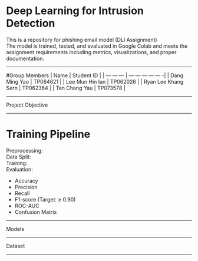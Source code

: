 # Deep Learning for Intrusion Detection <br>
This is a repository for phishing email model (DLI Assignment) <br>
The model is trained, tested, and evaluated in Google Colab and meets the assignment requirements including metrics, visualizations, and proper documentation.
_______

#Group Members
| Name | Student ID |
| — — — | — — — — — -|
| Dang Ming Yao | TP064621 |
| Lee Mun Hin Ian | TP062026 | 
| Ryan Lee Khang Sern | TP062364 | 
| Tan Chang Yau | TP073578 | 

_______

Project Objective
_______

# Training Pipeline <br>
Preprocessing:  <br>
Data Split:  <br>
Training:  <br>
Evaluation: <br>
- Accuracy
- Precision
- Recall
- F1-score (Target: ≥ 0.90)
- ROC-AUC
- Confusion Matrix
_______

Models
_______

Dataset
_______
